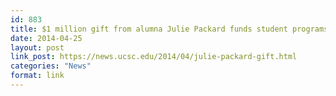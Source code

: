 ```yaml
---
id: 883
title: $1 million gift from alumna Julie Packard funds student programs at UCSC
date: 2014-04-25
layout: post
link_post: https://news.ucsc.edu/2014/04/julie-packard-gift.html
categories: "News"
format: link
---
```

